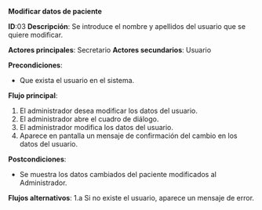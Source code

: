 **Modificar datos de paciente**

**ID**:03 **Descripción**: Se introduce el nombre y apellidos del usuario que se quiere modificar.

**Actores principales**: Secretario **Actores secundarios**: Usuario

**Precondiciones**:
 * Que exista el usuario en el sistema.

**Flujo principal**:
 1. El administrador desea modificar los datos del usuario.
 2. El administrador abre el cuadro de diálogo.
 3. El administrador modifica los datos del usuario.
 4. Aparece en pantalla un mensaje de confirmación del cambio en los datos del usuario.

**Postcondiciones**:
  * Se muestra los datos cambiados del paciente modificados al Administrador.

**Flujos alternativos**:
 1.a Si no existe el usuario, aparece un mensaje de error.
